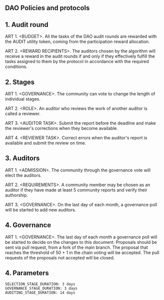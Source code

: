 ## DAO Policies and protocols

## 1\. Audit round

ART 1. \<BUDGET>. All the tasks of the DAO audit rounds are rewarded with the AUDIT utility token, coming from the participation reward allocation.

ART 2. \<REWARD RECIPIENTS>. The auditors chosen by the algorithm will receive a reward in the audit rounds if and only if they effectively fulfill the tasks assigned to them by the protocol in accordance with the required conditions.

## 2\. Stages

ART 1. \<GOVERNANCE>. The community can vote to change the length of individual stages.

ART 2. \<ROLE>. An auditor who reviews the work of another auditor is called a reviewer.

ART 3. \<AUDITOR TASK>. Submit the report before the deadline and make the reviewer's corrections when they become available.

ART 4. \<REVIEWER TASK>. Correct errors when the auditor's report is available and submit the review on time.

## 3\. Auditors

ART 1. \<ADMISSION>. The community through the governance vote will elect the auditors.

ART 2. \<REQUIREMENTS>. A community member may be chosen as an auditor if they have made at least 5 community reports and verify their authorship.

ART 3. \<GOVERNANCE>. On the last day of each month, a governance poll will be started to add new auditors.

## 4\. Governance

ART 1. \<GOVERNANCE>. The last day of each month a governance poll will be started to decide on the changes to this document. Proposals should be sent via pull request, from a fork of the main branch. The proposal that reaches the threshold of 50 + 1 in the chain voting will be accepted. The pull requests of the proposals not accepted will be closed.

## 4\. Parameters
```
SELECTION_STAGE_DURATION: 3 days
GOVERNANCE_STAGE_DURATION: 3 days
AUDITING_STAGE_DURATION: 14 days
```
